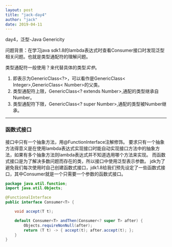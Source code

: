 ```yaml
---
layout: post
title: "jack-day4"
author: "jack"
date: 2019-04-11
---
```

day4，泛型-Java Genericity<!-- more -->

问题背景：在学习java sdk1.8的lambda表达式时查看Consumer接口时发现泛型相关问题。也就是类型通配符的理解问题。

类型通配符一般使用？来代替具体的类型*实参*。

1. 即表示为GenericClass<?>，可以看作是GenericClass< Integer>,GenericClass< Number>的父类。
2. 类型通配符上限，GenericClass<? extends Number>,通配的类型继承自Number。
3. 类型通配符下限，GenericClass<? super Number>,通配的类型被Number继承。
---
### 函数式接口
接口中只有一个抽象方法，用@FunctionInterface注解修饰。
要求只有一个抽象方法得意义是在使用lambda表达式实现接口时能自动实现接口方法中的抽象方法，如果有多个抽象方法则lambda表达式并不知道选用哪个方法来实现。
而函数式接口是为了解决多数问题而存在的类，所以接口中使用泛型表示参数。
jdk为了避免我们每次使用时自己创建函数式接口，jdk1.8给我们预先设定了一些函数式接口，其中Consumer就是一个只需要一个参数的函数式接口。
```java
package java.util.function;
import java.util.Objects;

@FunctionalInterface
public interface Consumer<T> {

    void accept(T t);

    default Consumer<T> andThen(Consumer<? super T> after) {
        Objects.requireNonNull(after);
        return (T t) -> { accept(t); after.accept(t); };
    }
}

```
